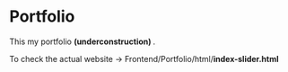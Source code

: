 # Portfolio


This my portfolio <b> (underconstruction) </b> .

To check the actual website -> Frontend/Portfolio/html/<b>index-slider.html</b>
